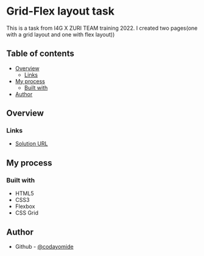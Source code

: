 # Grid-Flex layout task
This is a task from I4G X ZURI TEAM training 2022. I created two pages(one with a grid layout and one with flex layout))  

## Table of contents

- [Overview](#overview)
  - [Links](#links)
- [My process](#my-process)
  - [Built with](#built-with)
- [Author](#author)

## Overview

### Links

- [Solution URL](https://codayomide.github.io/grid-flex-layout-task)

## My process

### Built with

- HTML5
- CSS3
- Flexbox
- CSS Grid

## Author

- Github - [@codayomide](https://www.github.com/codayomide)
